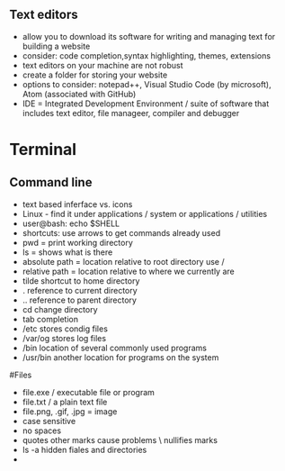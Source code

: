 ## Text editors

- allow you to download its software for writing and managing text for building a website
- consider: code completion,syntax highlighting, themes, extensions
- text editors on your machine are not robust
- create a folder for storing your website
- options to consider: notepad++, Visual Studio Code (by microsoft), Atom (associated with GitHub)
- IDE = Integrated Development Environment / suite of software that includes text editor, file manageer, compiler and debugger

# Terminal

## Command line

- text based inferface vs. icons
- Linux - find it under applications / system or applications / utilities
- user@bash: echo $SHELL
- shortcuts: use arrows to get commands already used
- pwd = print working directory
- ls = shows what is there
- absolute path = location relative to root directory use /
- relative path = location relative to where we currently are
- tilde shortcut to home directory
- . reference to current directory
- .. reference to parent directory
- cd change directory
- tab completion
- /etc stores condig files
- /var/og stores log files
- /bin location of several commonly used programs
- /usr/bin another location for programs on the system

#Files
- file.exe / executable file or program
- file.txt / a plain text file
- file.png, .gif, .jpg = image
- case sensitive
- no spaces
- quotes other marks cause problems \ nullifies marks
- ls -a hidden fiales and directories
- 
